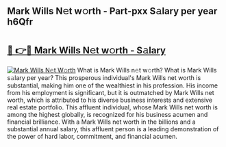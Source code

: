 ## Mark Wills N𝚎t w𝚘rth - Part-pxx S𝚊lary per year h6Qfr

# <h2><a href="http://gc4urn.nevu.top/?p=Mark+Wills">🔗 👉🔴 Mark Wills N𝚎t w𝚘rth - S𝚊lary</a></h2>

[![Mark Wills N𝚎t W𝚘rth](https://i.imgur.com/Oavwk0R.jpeg)](http://gc4urn.nevu.top/?p=Mark+Wills)
What is Mark Wills n𝚎t w𝚘rth? What is Mark Wills s𝚊lary per year?
This prosperous individual's Mark Wills net worth is substantial, making him one of the wealthiest in his profession. His income from his employment is significant, but it is outmatched by Mark Wills net worth, which is attributed to his diverse business interests and extensive real estate portfolio. This affluent individual, whose Mark Wills net worth is among the highest globally, is recognized for his business acumen and financial brilliance. With a Mark Wills net worth in the billions and a substantial annual salary, this affluent person is a leading demonstration of the power of hard labor, commitment, and financial acumen.
